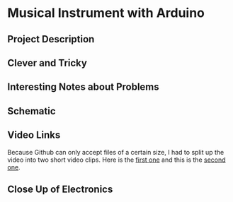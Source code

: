 # Musical Instrument with Arduino

## Project Description

## Clever and Tricky

## Interesting Notes about Problems

## Schematic

## Video Links

Because Github can only accept files of a certain size, I had to split up the video into two short video clips. Here is the [first one](https://github.com/Megan-J/IntroductionToInteractiveMedia/blob/master/27July_MusicalInstrument/instrumentVid-Part1.mp4) and this is the [second one](https://github.com/Megan-J/IntroductionToInteractiveMedia/blob/master/27July_MusicalInstrument/instrumentVid-Part2.mp4).

## Close Up of Electronics
